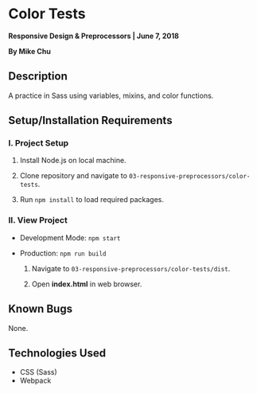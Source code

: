 # Color Tests

**Responsive Design & Preprocessors | June 7, 2018**

**By Mike Chu**

## Description

A practice in Sass using variables, mixins, and color functions.

## Setup/Installation Requirements

### I. Project Setup

1. Install Node.js on local machine.

2. Clone repository and navigate to `03-responsive-preprocessors/color-tests`.

3. Run `npm install` to load required packages.

### II. View Project

- Development Mode: `npm start`

- Production: `npm run build`

  1. Navigate to `03-responsive-preprocessors/color-tests/dist`.

  2. Open **index.html** in web browser.

## Known Bugs

None.

## Technologies Used

* CSS (Sass)
* Webpack
